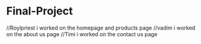 # Final-Project
//Roylpriest
i worked on the homepage and products page
//vadim
i worked on the about us page
//Timi
i worked on the contact us page
